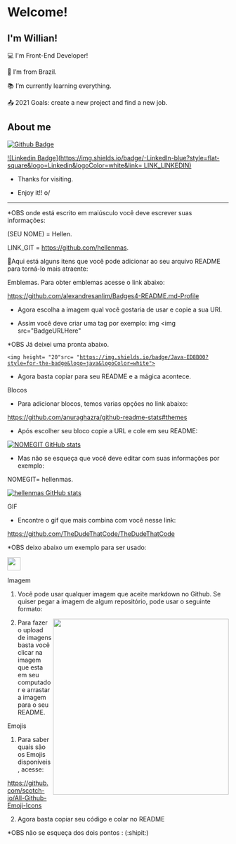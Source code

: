 # Welcome!

 

## I'm Willian!

 

:computer: I'm Front-End Developer!

:house_with_garden: I’m from Brazil.

:books: I’m currently learning everything.

:outbox_tray: 2021 Goals: create a new project and find a new job.

 

## About me

[![Github Badge](https://img.shields.io/badge/-Github-000?style=flat-square&logo=Github&logoColor=white&link=LINK_GIT)](LINK_GIT)

[![Linkedin Badge](https://img.shields.io/badge/-LinkedIn-blue?style=flat-square&logo=Linkedin&logoColor=white&link= LINK_LINKEDIN)]( LINK_LINKEDIN)

- Thanks for visiting.

- Enjoy it!! o/

----------------------------------------------------------------------------------

*OBS onde está escrito em maiúsculo você deve escrever suas informações:

(SEU NOME) = Hellen.

LINK_GIT = https://github.com/hellenmas.

💾Aqui está alguns itens que você pode adicionar ao seu arquivo README para torná-lo mais atraente:

Emblemas.
Para obter emblemas acesse o link abaixo:

https://github.com/alexandresanlim/Badges4-README.md-Profile

-  Agora escolha a imagem qual você gostaria de usar e copie a sua URl.

-  Assim você deve criar uma tag por exemplo: img <img src="BadgeURLHere"

*OBS Já deixei uma pronta abaixo.

<code><img height= "20"src= "https://img.shields.io/badge/Java-ED8B00?style=for-the-badge&logo=java&logoColor=white"></code>

-  Agora basta copiar para seu README e a mágica acontece.

Blocos
-  Para adicionar blocos, temos varias opções no link abaixo:

https://github.com/anuraghazra/github-readme-stats#themes

- Após escolher seu bloco copie a URL e cole em seu README:

[![NOMEGIT GitHub stats](https://github-readme-stats.vercel.app/api?username=NOMEGIT)](https://github.com/NOMEGIT/github-readme-stats)

- Mas não se esqueça que você deve editar com suas informações por exemplo:

NOMEGIT= hellenmas. 

[![hellenmas GitHub stats](https://github-readme-stats.vercel.app/api?username=hellenmas)](https://github.com/hellenmas/github-readme-stats)

GIF
- Encontre o gif que mais combina com você nesse link:

https://github.com/TheDudeThatCode/TheDudeThatCode

*OBS deixo abaixo um exemplo para ser usado:

<img src=https://github.com/TheDudeThatCode/TheDudeThatCode/blob/master/Assets/Earth.gif width="30">

Imagem
1. Você pode usar qualquer imagem que aceite markdown no Github. Se quiser pegar a imagem de algum repositório, pode usar o seguinte formato:

<img align="right" width="400" height="400" src="coloque_o_link_de_uma_foto_aqui">

2. Para fazer o upload de imagens basta você clicar na imagem que esta em seu computador e arrastar a imagem para o seu README.


Emojis
1. Para saber quais são os Emojis disponíveis, acesse:

https://github.com/scotch-io/All-Github-Emoji-Icons

2. Agora basta copiar seu código e colar no README

*OBS não se esqueça dos dois pontos : (:shipit:)

